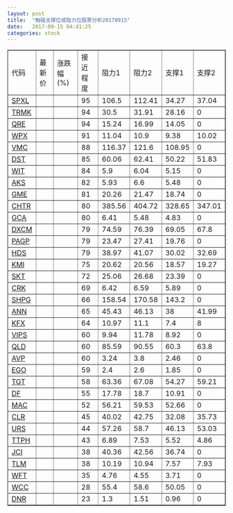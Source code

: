 ```yaml
---
layout: post
title:  "触碰支撑位或阻力位股票分析20170915"
date:   2017-09-15 04:41:25
categories: stock
---
```

<script type="text/javascript">
var stockList = []
stockList.push('gb_spxl');
stockList.push('gb_trmk');
stockList.push('gb_qre');
stockList.push('gb_wpx');
stockList.push('gb_vmc');
stockList.push('gb_dst');
stockList.push('gb_wit');
stockList.push('gb_aks');
stockList.push('gb_gme');
stockList.push('gb_chtr');
stockList.push('gb_gca');
stockList.push('gb_dxcm');
stockList.push('gb_pagp');
stockList.push('gb_hds');
stockList.push('gb_kmi');
stockList.push('gb_skt');
stockList.push('gb_crk');
stockList.push('gb_shpg');
stockList.push('gb_ann');
stockList.push('gb_kfx');
stockList.push('gb_vips');
stockList.push('gb_qld');
stockList.push('gb_avp');
stockList.push('gb_ego');
stockList.push('gb_tgt');
stockList.push('gb_df');
stockList.push('gb_mac');
stockList.push('gb_clr');
stockList.push('gb_urs');
stockList.push('gb_ttph');
stockList.push('gb_jci');
stockList.push('gb_tlm');
stockList.push('gb_wft');
stockList.push('gb_wcc');
stockList.push('gb_dnr');
</script>
<table border="1">
 <tr>
 <td>代码</td>
 <td>最新价</td>
 <td>涨跌幅(%)</td>
 <td>接近程度</td>
 <td>阻力1</td>
 <td>阻力2</td>
 <td>支撑1</td>
 <td>支撑2</td>
</tr>
  <tr id="spxl" class="green">
  <td><a href="http://stock.finance.sina.com.cn/usstock/quotes/SPXL.html" target="_blank">SPXL</a></td><td></td><td></td><td>95</td><td>106.5</td><td>112.41</td><td>34.27</td><td>37.04</td></tr>
  <tr id="trmk" class="red">
  <td><a href="http://stock.finance.sina.com.cn/usstock/quotes/TRMK.html" target="_blank">TRMK</a></td><td></td><td></td><td>94</td><td>30.5</td><td>31.91</td><td>28.16</td><td>0</td></tr>
  <tr id="qre" class="red">
  <td><a href="http://stock.finance.sina.com.cn/usstock/quotes/QRE.html" target="_blank">QRE</a></td><td></td><td></td><td>94</td><td>15.24</td><td>16.99</td><td>14.05</td><td>0</td></tr>
  <tr id="wpx" class="red">
  <td><a href="http://stock.finance.sina.com.cn/usstock/quotes/WPX.html" target="_blank">WPX</a></td><td></td><td></td><td>91</td><td>11.04</td><td>10.9</td><td>9.38</td><td>10.02</td></tr>
  <tr id="vmc" class="red">
  <td><a href="http://stock.finance.sina.com.cn/usstock/quotes/VMC.html" target="_blank">VMC</a></td><td></td><td></td><td>88</td><td>116.37</td><td>121.6</td><td>108.95</td><td>0</td></tr>
  <tr id="dst" class="green">
  <td><a href="http://stock.finance.sina.com.cn/usstock/quotes/DST.html" target="_blank">DST</a></td><td></td><td></td><td>85</td><td>60.06</td><td>62.41</td><td>50.22</td><td>51.83</td></tr>
  <tr id="wit" class="red">
  <td><a href="http://stock.finance.sina.com.cn/usstock/quotes/WIT.html" target="_blank">WIT</a></td><td></td><td></td><td>84</td><td>5.9</td><td>6.04</td><td>5.15</td><td>0</td></tr>
  <tr id="aks" class="green">
  <td><a href="http://stock.finance.sina.com.cn/usstock/quotes/AKS.html" target="_blank">AKS</a></td><td></td><td></td><td>82</td><td>5.93</td><td>6.6</td><td>5.48</td><td>0</td></tr>
  <tr id="gme" class="red">
  <td><a href="http://stock.finance.sina.com.cn/usstock/quotes/GME.html" target="_blank">GME</a></td><td></td><td></td><td>81</td><td>20.26</td><td>21.47</td><td>18.74</td><td>0</td></tr>
  <tr id="chtr" class="red">
  <td><a href="http://stock.finance.sina.com.cn/usstock/quotes/CHTR.html" target="_blank">CHTR</a></td><td></td><td></td><td>80</td><td>385.56</td><td>404.72</td><td>328.65</td><td>347.01</td></tr>
  <tr id="gca" class="green">
  <td><a href="http://stock.finance.sina.com.cn/usstock/quotes/GCA.html" target="_blank">GCA</a></td><td></td><td></td><td>80</td><td>6.41</td><td>5.48</td><td>4.83</td><td>0</td></tr>
  <tr id="dxcm" class="red">
  <td><a href="http://stock.finance.sina.com.cn/usstock/quotes/DXCM.html" target="_blank">DXCM</a></td><td></td><td></td><td>79</td><td>74.59</td><td>76.39</td><td>69.05</td><td>67.8</td></tr>
  <tr id="pagp" class="red">
  <td><a href="http://stock.finance.sina.com.cn/usstock/quotes/PAGP.html" target="_blank">PAGP</a></td><td></td><td></td><td>79</td><td>23.47</td><td>27.41</td><td>19.76</td><td>0</td></tr>
  <tr id="hds" class="green">
  <td><a href="http://stock.finance.sina.com.cn/usstock/quotes/HDS.html" target="_blank">HDS</a></td><td></td><td></td><td>79</td><td>38.97</td><td>41.07</td><td>30.02</td><td>32.69</td></tr>
  <tr id="kmi" class="green">
  <td><a href="http://stock.finance.sina.com.cn/usstock/quotes/KMI.html" target="_blank">KMI</a></td><td></td><td></td><td>75</td><td>20.62</td><td>20.56</td><td>18.57</td><td>19.27</td></tr>
  <tr id="skt" class="red">
  <td><a href="http://stock.finance.sina.com.cn/usstock/quotes/SKT.html" target="_blank">SKT</a></td><td></td><td></td><td>72</td><td>25.06</td><td>26.68</td><td>23.39</td><td>0</td></tr>
  <tr id="crk" class="red">
  <td><a href="http://stock.finance.sina.com.cn/usstock/quotes/CRK.html" target="_blank">CRK</a></td><td></td><td></td><td>69</td><td>6.42</td><td>6.59</td><td>5.89</td><td>0</td></tr>
  <tr id="shpg" class="red">
  <td><a href="http://stock.finance.sina.com.cn/usstock/quotes/SHPG.html" target="_blank">SHPG</a></td><td></td><td></td><td>66</td><td>158.54</td><td>170.58</td><td>143.2</td><td>0</td></tr>
  <tr id="ann" class="red">
  <td><a href="http://stock.finance.sina.com.cn/usstock/quotes/ANN.html" target="_blank">ANN</a></td><td></td><td></td><td>65</td><td>45.43</td><td>46.13</td><td>38</td><td>41.99</td></tr>
  <tr id="kfx" class="green">
  <td><a href="http://stock.finance.sina.com.cn/usstock/quotes/KFX.html" target="_blank">KFX</a></td><td></td><td></td><td>64</td><td>10.97</td><td>11.1</td><td>7.4</td><td>8</td></tr>
  <tr id="vips" class="red">
  <td><a href="http://stock.finance.sina.com.cn/usstock/quotes/VIPS.html" target="_blank">VIPS</a></td><td></td><td></td><td>60</td><td>9.94</td><td>11.78</td><td>8.92</td><td>0</td></tr>
  <tr id="qld" class="green">
  <td><a href="http://stock.finance.sina.com.cn/usstock/quotes/QLD.html" target="_blank">QLD</a></td><td></td><td></td><td>60</td><td>85.59</td><td>90.55</td><td>60.3</td><td>63.8</td></tr>
  <tr id="avp" class="green">
  <td><a href="http://stock.finance.sina.com.cn/usstock/quotes/AVP.html" target="_blank">AVP</a></td><td></td><td></td><td>60</td><td>3.24</td><td>3.8</td><td>2.46</td><td>0</td></tr>
  <tr id="ego" class="red">
  <td><a href="http://stock.finance.sina.com.cn/usstock/quotes/EGO.html" target="_blank">EGO</a></td><td></td><td></td><td>59</td><td>2.4</td><td>2.6</td><td>1.85</td><td>0</td></tr>
  <tr id="tgt" class="green">
  <td><a href="http://stock.finance.sina.com.cn/usstock/quotes/TGT.html" target="_blank">TGT</a></td><td></td><td></td><td>58</td><td>63.36</td><td>67.08</td><td>54.27</td><td>59.21</td></tr>
  <tr id="df" class="green">
  <td><a href="http://stock.finance.sina.com.cn/usstock/quotes/DF.html" target="_blank">DF</a></td><td></td><td></td><td>55</td><td>17.78</td><td>18.7</td><td>10.91</td><td>0</td></tr>
  <tr id="mac" class="red">
  <td><a href="http://stock.finance.sina.com.cn/usstock/quotes/MAC.html" target="_blank">MAC</a></td><td></td><td></td><td>52</td><td>56.21</td><td>59.53</td><td>52.66</td><td>0</td></tr>
  <tr id="clr" class="green">
  <td><a href="http://stock.finance.sina.com.cn/usstock/quotes/CLR.html" target="_blank">CLR</a></td><td></td><td></td><td>45</td><td>40.02</td><td>42.75</td><td>32.08</td><td>35.73</td></tr>
  <tr id="urs" class="green">
  <td><a href="http://stock.finance.sina.com.cn/usstock/quotes/URS.html" target="_blank">URS</a></td><td></td><td></td><td>44</td><td>57.26</td><td>58.7</td><td>46.13</td><td>53.03</td></tr>
  <tr id="ttph" class="red">
  <td><a href="http://stock.finance.sina.com.cn/usstock/quotes/TTPH.html" target="_blank">TTPH</a></td><td></td><td></td><td>43</td><td>6.89</td><td>7.53</td><td>5.52</td><td>4.86</td></tr>
  <tr id="jci" class="red">
  <td><a href="http://stock.finance.sina.com.cn/usstock/quotes/JCI.html" target="_blank">JCI</a></td><td></td><td></td><td>38</td><td>40.36</td><td>42.56</td><td>36.74</td><td>0</td></tr>
  <tr id="tlm" class="green">
  <td><a href="http://stock.finance.sina.com.cn/usstock/quotes/TLM.html" target="_blank">TLM</a></td><td></td><td></td><td>38</td><td>10.19</td><td>10.94</td><td>7.57</td><td>7.93</td></tr>
  <tr id="wft" class="red">
  <td><a href="http://stock.finance.sina.com.cn/usstock/quotes/WFT.html" target="_blank">WFT</a></td><td></td><td></td><td>35</td><td>4.76</td><td>4.55</td><td>3.71</td><td>0</td></tr>
  <tr id="wcc" class="red">
  <td><a href="http://stock.finance.sina.com.cn/usstock/quotes/WCC.html" target="_blank">WCC</a></td><td></td><td></td><td>28</td><td>55.4</td><td>58.6</td><td>50.05</td><td>0</td></tr>
  <tr id="dnr" class="red">
  <td><a href="http://stock.finance.sina.com.cn/usstock/quotes/DNR.html" target="_blank">DNR</a></td><td></td><td></td><td>23</td><td>1.3</td><td>1.51</td><td>0.96</td><td>0</td></tr>
</table>
